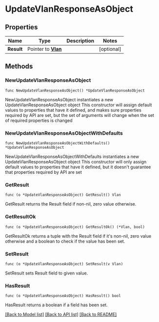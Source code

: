 # UpdateVlanResponseAsObject

## Properties

Name | Type | Description | Notes
------------ | ------------- | ------------- | -------------
**Result** | Pointer to [**Vlan**](Vlan.md) |  | [optional] 

## Methods

### NewUpdateVlanResponseAsObject

`func NewUpdateVlanResponseAsObject() *UpdateVlanResponseAsObject`

NewUpdateVlanResponseAsObject instantiates a new UpdateVlanResponseAsObject object
This constructor will assign default values to properties that have it defined,
and makes sure properties required by API are set, but the set of arguments
will change when the set of required properties is changed

### NewUpdateVlanResponseAsObjectWithDefaults

`func NewUpdateVlanResponseAsObjectWithDefaults() *UpdateVlanResponseAsObject`

NewUpdateVlanResponseAsObjectWithDefaults instantiates a new UpdateVlanResponseAsObject object
This constructor will only assign default values to properties that have it defined,
but it doesn't guarantee that properties required by API are set

### GetResult

`func (o *UpdateVlanResponseAsObject) GetResult() Vlan`

GetResult returns the Result field if non-nil, zero value otherwise.

### GetResultOk

`func (o *UpdateVlanResponseAsObject) GetResultOk() (*Vlan, bool)`

GetResultOk returns a tuple with the Result field if it's non-nil, zero value otherwise
and a boolean to check if the value has been set.

### SetResult

`func (o *UpdateVlanResponseAsObject) SetResult(v Vlan)`

SetResult sets Result field to given value.

### HasResult

`func (o *UpdateVlanResponseAsObject) HasResult() bool`

HasResult returns a boolean if a field has been set.


[[Back to Model list]](../README.md#documentation-for-models) [[Back to API list]](../README.md#documentation-for-api-endpoints) [[Back to README]](../README.md)


